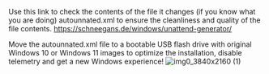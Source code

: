 Use this link to check the contents of the file it changes (if you know what you are doing) autounnated.xml to ensure the cleanliness and quality of the file contents.
https://schneegans.de/windows/unattend-generator/

Move the autounnated.xml file to a bootable USB flash drive with original Windows 10 or Windows 11 images to optimize the installation, disable telemetry and get a new Windows experience!
![img0_3840x2160 (1)](https://github.com/user-attachments/assets/6868a731-7e71-46c6-aef3-d965aa306246)


